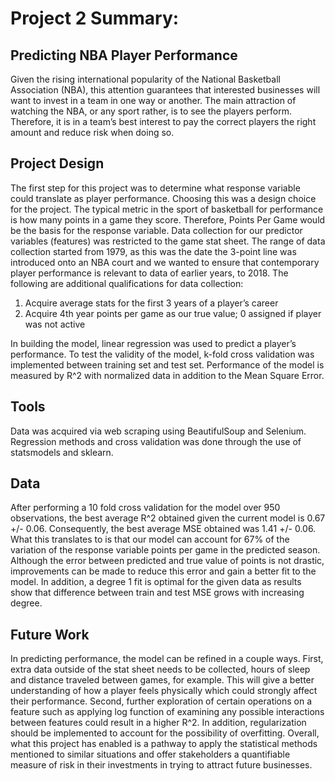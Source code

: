# Project 2 Summary: 

## Predicting NBA Player Performance 

Given the rising international popularity of the National Basketball Association (NBA), this attention guarantees that interested businesses will want to invest in a team in one way or another. The main attraction of watching the NBA, or any sport rather, is to see the players perform. Therefore, it is in a team’s best interest to pay the correct players the right amount and reduce risk when doing so. 

## Project Design 

The first step for this project was to determine what response variable could translate as player performance. Choosing this was a design choice for the project. The typical metric in the sport of basketball for performance is how many points in a game they score. Therefore, Points Per Game would be the basis for the response variable. Data collection for our predictor variables (features) was restricted to the game stat sheet. The range of data collection started from 1979, as this was the date the 3-point line was introduced onto an NBA court and we wanted to ensure that contemporary player performance is relevant to data of earlier years, to 2018. The following are additional qualifications for data collection: 

1. Acquire average stats for the first 3 years of a player’s career 
2. Acquire 4th year points per game as our true value; 0 assigned if player was not active 

In building the model, linear regression was used to predict a player’s performance. To test the validity of the model, k-fold cross validation was implemented between training set and test set. Performance of the model is measured by R^2 with normalized data in addition to the Mean Square Error. 

## Tools 

Data was acquired via web scraping using BeautifulSoup and Selenium. Regression methods and cross validation was done through the use of statsmodels and sklearn. 

## Data 

After performing a 10 fold cross validation for the model over 950 observations, the best average R^2 obtained given the current model is 0.67 +/- 0.06. Consequently, the best average MSE obtained was 1.41 +/- 0.06. What this translates to is that our model can account for 67% of the variation of the response variable points per game in the predicted season. Although the error between predicted and true value of points is not drastic, improvements can be made to reduce this error and gain a better fit to the model. In addition, a degree 1 fit is optimal for the given data as results show that difference between train and test MSE grows with increasing degree. 

## Future Work

In predicting performance, the model can be refined in a couple ways. First, extra data outside of the stat sheet needs to be collected, hours of sleep and distance traveled between games, for example. This will give a better understanding of how a player feels physically which could strongly affect their performance. Second, further exploration of certain operations on a feature such as applying log function of examining any possible interactions between features could result in a higher R^2. In addition, regularization should be implemented to account for the possibility of overfitting. Overall, what this project has enabled is a pathway to apply the statistical methods mentioned to similar situations and offer stakeholders a quantifiable measure of risk in their investments in trying to attract future businesses. 
